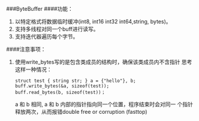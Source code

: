 ###ByteBuffer
####功能：
1. 以特定格式将数据临时缓冲(int8, int16 int32 int64,string, bytes)。
2. 支持多线程对同一个buff进行读写。
3. 支持迭代器遍历每个字节。

####注意事项：
1.  使用write_bytes写的是包含类成员的结构时，确保该类成员内不含指针
    思考这样一种情况：
    ```
    struct test { string str; } a = {"hello"}, b;
    buff.write_bytes(&a, sizeof(test));
    buff.read_bytes(b, sizeof(test))；
    ```
    a 和 b 相同, a 和 b 内部的指针指向同一个位置，程序结束时会对同一
    个指针释放两次，从而报错double free or corruption (fasttop)
